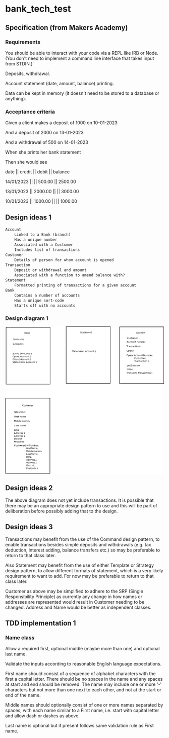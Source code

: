 # bank_tech_test

## Specification (from Makers Academy)
### Requirements

You should be able to interact with your code via a REPL like IRB or Node. (You don't need to implement a command line interface that takes input from STDIN.)

Deposits, withdrawal.
    
Account statement (date, amount, balance) printing.

Data can be kept in memory (it doesn't need to be stored to a database or anything).

### Acceptance criteria

Given a client makes a deposit of 1000 on 10-01-2023

And a deposit of 2000 on 13-01-2023

And a withdrawal of 500 on 14-01-2023

When she prints her bank statement

Then she would see

date || credit || debit || balance

14/01/2023 || || 500.00 || 2500.00

13/01/2023 || 2000.00 || || 3000.00

10/01/2023 || 1000.00 || || 1000.00

## Design ideas 1
    Account
        Linked to a Bank (branch)
        Has a unique number
        Associated with a Customer
        Includes list of transactions
    Customer
        Details of person for whom account is opened
    Transaction
        Deposit or withdrawal and amount
        Associated with a function to amend balance with?
    Statement
        Formatted printing of transactions for a given account
    Bank
        Contains a number of accounts
        Has a unique sort-code
        Starts off with no accounts

### Design diagram 1
![Class Diagram 1](ClassDiagram1.png "Class Diagram 1")

## Design ideas 2
The above diagram does not yet include transactions. It is possible that there may be an appropriate design pattern to use and this will be part of deliberation before possibly adding that to the design.

## Design ideas 3
Transactions may benefit from the use of the Command design pattern, to enable transactions besides simple deposits and withdrawals (e.g. tax deduction, interest adding, balance transfers etc.) so may be preferable to return to that class later.

Also Statement may benefit from the use of either Template or Strategy design pattern, to allow different formats of statement, which is a very likely requirement to want to add. For now may be preferable to return to that class later.

Customer as above may be simplified to adhere to the SRP (Single Responsibility Principle) as currently any change in how names or addresses are represented would result in Customer needing to be changed. Address and Name would be better as independent classes.

## TDD implementation 1
### Name class
Allow a required first, optional middle (maybe more than one) and optional last name. 

Validate the inputs according to reasonable English language expectations. 

First name should consist of a sequence of alphabet characters with the first a capital letter. There should be no spaces in the name and any spaces at start and end should be removed. The name may include one or more '-' characters but not more than one next to each other, and not at the start or end of the name.

Middle names should optionally consist of one or more names separated by spaces, with each name similar to a First name, i.e. start with capital letter and allow dash or dashes as above.

Last name is optional but if present follows same validation rule as First name.

